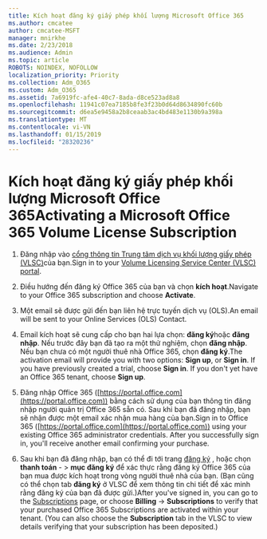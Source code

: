 ```yaml
---
title: Kích hoạt đăng ký giấy phép khối lượng Microsoft Office 365
ms.author: cmcatee
author: cmcatee-MSFT
manager: mnirkhe
ms.date: 2/23/2018
ms.audience: Admin
ms.topic: article
ROBOTS: NOINDEX, NOFOLLOW
localization_priority: Priority
ms.collection: Adm_O365
ms.custom: Adm_O365
ms.assetid: 7a6919fc-afe4-40c7-8ada-d8ce523ad8a8
ms.openlocfilehash: 11941c07ea7185b8fe3f23b0d64d8634890fc60b
ms.sourcegitcommit: d6ea5e9458a2b8ceaab3ac4bd483e1130b9a398a
ms.translationtype: MT
ms.contentlocale: vi-VN
ms.lasthandoff: 01/15/2019
ms.locfileid: "28320236"
---
```

# <a name="activating-a-microsoft-office-365-volume-license-subscription"></a><span data-ttu-id="57af8-102">Kích hoạt đăng ký giấy phép khối lượng Microsoft Office 365</span><span class="sxs-lookup"><span data-stu-id="57af8-102">Activating a Microsoft Office 365 Volume License Subscription</span></span>

1. <span data-ttu-id="57af8-103">Đăng nhập vào [cổng thông tin Trung tâm dịch vụ khối lượng giấy phép (VLSC)](http://go.microsoft.com/fwlink/p/?LinkId=329762)của bạn.</span><span class="sxs-lookup"><span data-stu-id="57af8-103">Sign in to your [Volume Licensing Service Center (VLSC) portal](http://go.microsoft.com/fwlink/p/?LinkId=329762).</span></span>
    
2. <span data-ttu-id="57af8-104">Điều hướng đến đăng ký Office 365 của bạn và chọn **kích hoạt**.</span><span class="sxs-lookup"><span data-stu-id="57af8-104">Navigate to your Office 365 subscription and choose **Activate**.</span></span>
    
3. <span data-ttu-id="57af8-105">Một email sẽ được gửi đến bạn liên hệ trực tuyến dịch vụ (OLS).</span><span class="sxs-lookup"><span data-stu-id="57af8-105">An email will be sent to your Online Services (OLS) Contact.</span></span>
    
4. <span data-ttu-id="57af8-p101">Email kích hoạt sẽ cung cấp cho bạn hai lựa chọn: **đăng ký**hoặc **đăng nhập**. Nếu trước đây bạn đã tạo ra một thử nghiệm, chọn **đăng nhập**. Nếu bạn chưa có một người thuê nhà Office 365, chọn **đăng ký**.</span><span class="sxs-lookup"><span data-stu-id="57af8-p101">The activation email will provide you with two options: **Sign up**, or **Sign in**. If you have previously created a trial, choose **Sign in**. If you don't yet have an Office 365 tenant, choose **Sign up**.</span></span>
    
5. <span data-ttu-id="57af8-p102">Đăng nhập Office 365 ([https://portal.office.com](https://portal.office.com)) bằng cách sử dụng của bạn thông tin đăng nhập người quản trị Office 365 sẵn có. Sau khi bạn đã đăng nhập, bạn sẽ nhận được một email xác nhận mua hàng của bạn.</span><span class="sxs-lookup"><span data-stu-id="57af8-p102">Sign in to Office 365 ([https://portal.office.com](https://portal.office.com)) using your existing Office 365 administrator credentials. After you successfully sign in, you'll receive another email confirming your purchase.</span></span>
    
6. <span data-ttu-id="57af8-p103">Sau khi bạn đã đăng nhập, bạn có thể đi tới trang [đăng ký](https://go.microsoft.com/fwlink/p/?linkid=842054) , hoặc chọn **thanh toán**  - \> **mục đăng ký** để xác thực rằng đăng ký Office 365 của bạn mua được kích hoạt trong vòng người thuê nhà của bạn. (Bạn cũng có thể chọn tab **đăng ký** ở VLSC để xem thông tin chi tiết để xác minh rằng đăng ký của bạn đã được gửi.)</span><span class="sxs-lookup"><span data-stu-id="57af8-p103">After you've signed in, you can go to the [Subscriptions](https://go.microsoft.com/fwlink/p/?linkid=842054) page, or choose **Billing** -\> **Subscriptions** to verify that your purchased Office 365 Subscriptions are activated within your tenant. (You can also choose the **Subscription** tab in the VLSC to view details verifying that your subscription has been deposited.)</span></span> 
    


